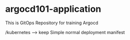 # argocd101-application
This is GitOps Repository for training Argocd

/kubernetes  --> keep Simple normal deployment manifest 
